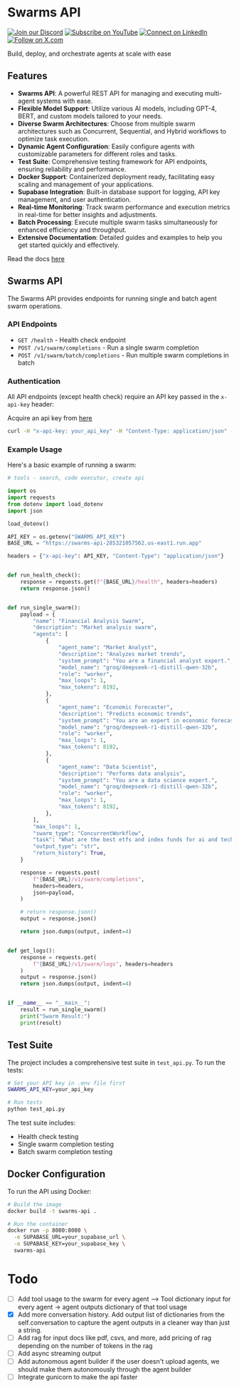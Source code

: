 # Swarms API 

[![Join our Discord](https://img.shields.io/badge/Discord-Join%20our%20server-5865F2?style=for-the-badge&logo=discord&logoColor=white)](https://discord.gg/agora-999382051935506503) [![Subscribe on YouTube](https://img.shields.io/badge/YouTube-Subscribe-red?style=for-the-badge&logo=youtube&logoColor=white)](https://www.youtube.com/@kyegomez3242) [![Connect on LinkedIn](https://img.shields.io/badge/LinkedIn-Connect-blue?style=for-the-badge&logo=linkedin&logoColor=white)](https://www.linkedin.com/in/kye-g-38759a207/) [![Follow on X.com](https://img.shields.io/badge/X.com-Follow-1DA1F2?style=for-the-badge&logo=x&logoColor=white)](https://x.com/kyegomezb)

Build, deploy, and orchestrate agents at scale with ease

## Features

- **Swarms API**: A powerful REST API for managing and executing multi-agent systems with ease.
- **Flexible Model Support**: Utilize various AI models, including GPT-4, BERT, and custom models tailored to your needs.
- **Diverse Swarm Architectures**: Choose from multiple swarm architectures such as Concurrent, Sequential, and Hybrid workflows to optimize task execution.
- **Dynamic Agent Configuration**: Easily configure agents with customizable parameters for different roles and tasks.
- **Test Suite**: Comprehensive testing framework for API endpoints, ensuring reliability and performance.
- **Docker Support**: Containerized deployment ready, facilitating easy scaling and management of your applications.
- **Supabase Integration**: Built-in database support for logging, API key management, and user authentication.
- **Real-time Monitoring**: Track swarm performance and execution metrics in real-time for better insights and adjustments.
- **Batch Processing**: Execute multiple swarm tasks simultaneously for enhanced efficiency and throughput.
- **Extensive Documentation**: Detailed guides and examples to help you get started quickly and effectively.

Read the docs [here](https://docs.swarms.world/en/latest/swarms_cloud/swarms_api/)


## Swarms API

The Swarms API provides endpoints for running single and batch agent swarm operations.

### API Endpoints

- `GET /health` - Health check endpoint
- `POST /v1/swarm/completions` - Run a single swarm completion
- `POST /v1/swarm/batch/completions` - Run multiple swarm completions in batch

### Authentication

All API endpoints (except health check) require an API key passed in the `x-api-key` header:

Acquire an api key from [here](https://swarms.world/platform/api-keys)

```bash
curl -H "x-api-key: your_api_key" -H "Content-Type: application/json" -X POST https://api.swarms.world/v1/swarm/completions
```


### Example Usage

Here's a basic example of running a swarm:

```python
# tools - search, code executor, create api

import os
import requests
from dotenv import load_dotenv
import json

load_dotenv()

API_KEY = os.getenv("SWARMS_API_KEY")
BASE_URL = "https://swarms-api-285321057562.us-east1.run.app"

headers = {"x-api-key": API_KEY, "Content-Type": "application/json"}


def run_health_check():
    response = requests.get(f"{BASE_URL}/health", headers=headers)
    return response.json()


def run_single_swarm():
    payload = {
        "name": "Financial Analysis Swarm",
        "description": "Market analysis swarm",
        "agents": [
            {
                "agent_name": "Market Analyst",
                "description": "Analyzes market trends",
                "system_prompt": "You are a financial analyst expert.",
                "model_name": "groq/deepseek-r1-distill-qwen-32b",
                "role": "worker",
                "max_loops": 1,
                "max_tokens": 8192,
            },
            {
                "agent_name": "Economic Forecaster",
                "description": "Predicts economic trends",
                "system_prompt": "You are an expert in economic forecasting.",
                "model_name": "groq/deepseek-r1-distill-qwen-32b",
                "role": "worker",
                "max_loops": 1,
                "max_tokens": 8192,
            },
            {
                "agent_name": "Data Scientist",
                "description": "Performs data analysis",
                "system_prompt": "You are a data science expert.",
                "model_name": "groq/deepseek-r1-distill-qwen-32b",
                "role": "worker",
                "max_loops": 1,
                "max_tokens": 8192,
            },
        ],
        "max_loops": 1,
        "swarm_type": "ConcurrentWorkflow",
        "task": "What are the best etfs and index funds for ai and tech?",
        "output_type": "str",
        "return_history": True,
    }

    response = requests.post(
        f"{BASE_URL}/v1/swarm/completions",
        headers=headers,
        json=payload,
    )

    # return response.json()
    output = response.json()

    return json.dumps(output, indent=4)


def get_logs():
    response = requests.get(
        f"{BASE_URL}/v1/swarm/logs", headers=headers
    )
    output = response.json()
    return json.dumps(output, indent=4)


if __name__ == "__main__":
    result = run_single_swarm()
    print("Swarm Result:")
    print(result)
```

## Test Suite

The project includes a comprehensive test suite in `test_api.py`. To run the tests:

```bash
# Set your API key in .env file first
SWARMS_API_KEY=your_api_key

# Run tests
python test_api.py
```

The test suite includes:
- Health check testing
- Single swarm completion testing
- Batch swarm completion testing

## Docker Configuration

To run the API using Docker:

```bash
# Build the image
docker build -t swarms-api .

# Run the container
docker run -p 8080:8080 \
  -e SUPABASE_URL=your_supabase_url \
  -e SUPABASE_KEY=your_supabase_key \
  swarms-api
```


# Todo

- [ ] Add tool usage to the swarm for every agent --> Tool dictionary input for every agent -> agent outputs dictionary of that tool usage
- [x] Add more conversation history. Add output list of dictionaries from the self.conversation to capture the agent outputs in a cleaner way than just a string.
- [ ] Add rag for input docs like pdf, csvs, and more, add pricing of rag depending on the number of tokens in the rag
- [ ] Add async streaming output 
- [ ] Add autonomous agent builder if the user doesn't upload agents, we should make them autonomously through the agent builder
- [ ] Integrate gunicorn to make the api faster
